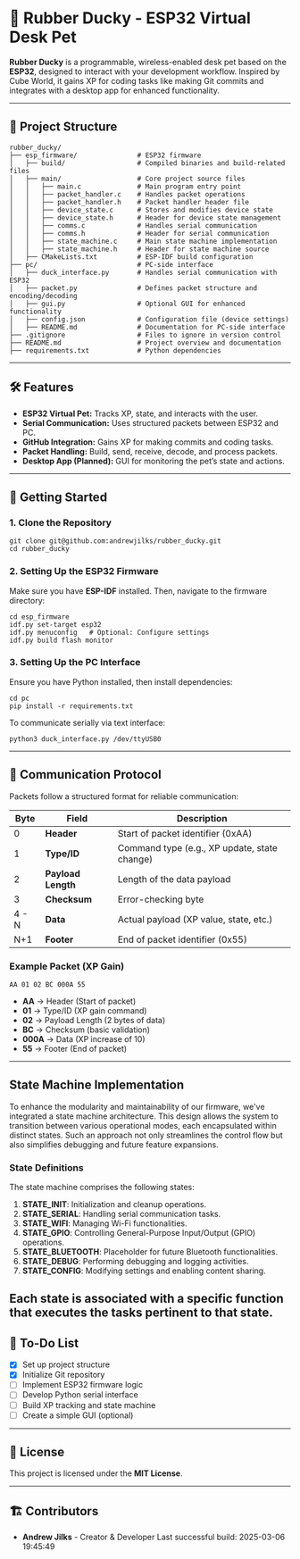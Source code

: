 # 🦆 Rubber Ducky - ESP32 Virtual Desk Pet

**Rubber Ducky** is a programmable, wireless-enabled desk pet based on the **ESP32**, designed to interact with your development workflow. Inspired by Cube World, it gains XP for coding tasks like making Git commits and integrates with a desktop app for enhanced functionality.

---

## 📁 Project Structure

    rubber_ducky/
    ├── esp_firmware/               # ESP32 firmware
    │   ├── build/                  # Compiled binaries and build-related files
    │   ├── main/                   # Core project source files
    │   │   ├── main.c              # Main program entry point
    │   │   ├── packet_handler.c    # Handles packet operations
    │   │   ├── packet_handler.h    # Packet handler header file
    │   │   ├── device_state.c      # Stores and modifies device state
    │   │   ├── device_state.h      # Header for device state management
    │   │   ├── comms.c             # Handles serial communication
    │   │   ├── comms.h             # Header for serial communication
    │   │   ├── state_machine.c     # Main state machine implementation
    │   │   ├── state_machine.h     # Header for state machine source
    │   ├── CMakeLists.txt          # ESP-IDF build configuration
    ├── pc/                         # PC-side interface
    │   ├── duck_interface.py       # Handles serial communication with ESP32
    │   ├── packet.py               # Defines packet structure and encoding/decoding
    │   ├── gui.py                  # Optional GUI for enhanced functionality
    │   ├── config.json             # Configuration file (device settings)
    │   ├── README.md               # Documentation for PC-side interface
    ├── .gitignore                  # Files to ignore in version control
    ├── README.md                   # Project overview and documentation
    ├── requirements.txt            # Python dependencies

---

## 🛠 Features

- **ESP32 Virtual Pet:** Tracks XP, state, and interacts with the user.
- **Serial Communication:** Uses structured packets between ESP32 and PC.
- **GitHub Integration:** Gains XP for making commits and coding tasks.
- **Packet Handling:** Build, send, receive, decode, and process packets.
- **Desktop App (Planned):** GUI for monitoring the pet’s state and actions.

---

## 🚀 Getting Started

### **1. Clone the Repository**

    git clone git@github.com:andrewjilks/rubber_ducky.git
    cd rubber_ducky

### **2. Setting Up the ESP32 Firmware**

Make sure you have **ESP-IDF** installed. Then, navigate to the firmware directory:

    cd esp_firmware
    idf.py set-target esp32
    idf.py menuconfig   # Optional: Configure settings
    idf.py build flash monitor

### **3. Setting Up the PC Interface**

Ensure you have Python installed, then install dependencies:

    cd pc
    pip install -r requirements.txt

To communicate serially via text interface:

    python3 duck_interface.py /dev/ttyUSB0

---

## 📡 Communication Protocol

Packets follow a structured format for reliable communication:

| Byte    | Field         | Description                               |
|---------|--------------|-------------------------------------------|
| 0       | **Header**    | Start of packet identifier (0xAA)         |
| 1       | **Type/ID**   | Command type (e.g., XP update, state change) |
| 2       | **Payload Length** | Length of the data payload            |
| 3       | **Checksum**  | Error-checking byte                        |
| 4 - N   | **Data**      | Actual payload (XP value, state, etc.)    |
| N+1     | **Footer**    | End of packet identifier (0x55)          |

### **Example Packet (XP Gain)**

    AA 01 02 BC 000A 55

- **AA** → Header (Start of packet)  
- **01** → Type/ID (XP gain command)  
- **02** → Payload Length (2 bytes of data)  
- **BC** → Checksum (basic validation)  
- **000A** → Data (XP increase of 10)  
- **55** → Footer (End of packet)  

---

## State Machine Implementation

To enhance the modularity and maintainability of our firmware, we've integrated a state machine architecture. This design allows the system to transition between various operational modes, each encapsulated within distinct states. Such an approach not only streamlines the control flow but also simplifies debugging and future feature expansions.

### State Definitions

The state machine comprises the following states:

1. **STATE_INIT**: Initialization and cleanup operations.
2. **STATE_SERIAL**: Handling serial communication tasks.
3. **STATE_WIFI**: Managing Wi-Fi functionalities.
4. **STATE_GPIO**: Controlling General-Purpose Input/Output (GPIO) operations.
5. **STATE_BLUETOOTH**: Placeholder for future Bluetooth functionalities.
6. **STATE_DEBUG**: Performing debugging and logging activities.
7. **STATE_CONFIG**: Modifying settings and enabling content sharing.

Each state is associated with a specific function that executes the tasks pertinent to that state.
---

## 📌 To-Do List

- [x] Set up project structure
- [x] Initialize Git repository
- [ ] Implement ESP32 firmware logic
- [ ] Develop Python serial interface
- [ ] Build XP tracking and state machine
- [ ] Create a simple GUI (optional)

---

## 📜 License

This project is licensed under the **MIT License**.

---

## 🏗 Contributors

- **Andrew Jilks** - Creator & Developer
Last successful build: 2025-03-06 19:45:49
